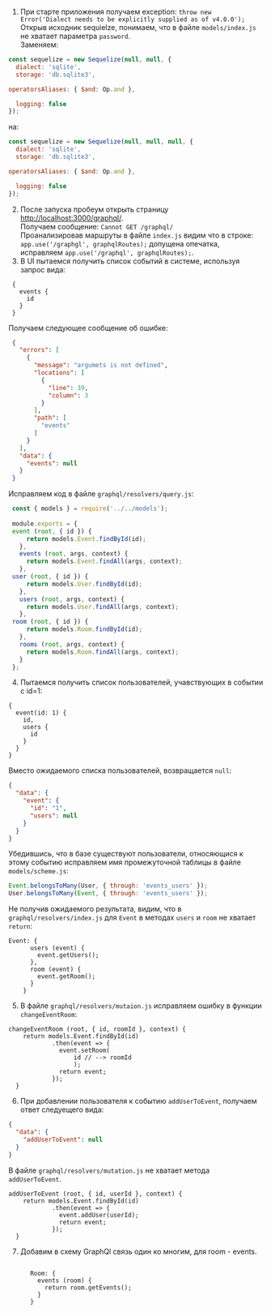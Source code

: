 1. При старте приложения получаем exception:
`throw new Error('Dialect needs to be explicitly supplied as of v4.0.0');`  
Открыв исходник sequielze, понимаем, что в файле `models/index.js` не хватает параметра `password`.  
Заменяем:
```javascript 
const sequelize = new Sequelize(null, null, {
  dialect: 'sqlite',
  storage: 'db.sqlite3',

operatorsAliases: { $and: Op.and },

  logging: false
});
```
на:
```javascript
const sequelize = new Sequelize(null, null, null, {
  dialect: 'sqlite',
  storage: 'db.sqlite3',

operatorsAliases: { $and: Op.and },

  logging: false
});
```
2. После запуска пробеум открыть страницу [http://localhost:3000/graphql/](http://localhost:3000/graphql/).  
Получаем сообщение:
`Cannot GET /graphql/`  
Проанализировав маршруты в файле `index.js` видим что в строке:  
`app.use('/graphgl', graphqlRoutes);` допущена опечатка, исправляем `app.use('/graphql', graphqlRoutes);`.  
 3. В UI пытаемся получить список событий в системе, используя запрос вида:  
```
 {
   events {
     id
   }
 }
```
 Получаем следующее сообщение об ошибке:
```JSON
 {
   "errors": [
     {
       "message": "argumets is not defined",
       "locations": [
         {
           "line": 39,
           "column": 3
         }
       ],
       "path": [
         "events"
       ]
     }
   ],
   "data": {
     "events": null
   }
 }
```
 Исправляем код в файле `graphql/resolvers/query.js`:
```javascript
 const { models } = require('../../models');
 
 module.exports = {
 event (root, { id }) {
     return models.Event.findById(id);
   },
   events (root, args, context) {
     return models.Event.findAll(args, context);
   },
 user (root, { id }) {
     return models.User.findById(id);
   },
   users (root, args, context) {
     return models.User.findAll(args, context);
   },
 room (root, { id }) {
     return models.Room.findById(id);
   },
   rooms (root, args, context) {
     return models.Room.findAll(args, context);
   }
 };
```
4. Пытаемся получить список пользователей, учавствующих в событии с id=1:
~~~
{
  event(id: 1) {
    id,
    users {
      id
    }
  }
}
~~~
Вместо ожидаемого списка пользователей, возвращается `null`:
```JSON
{
  "data": {
    "event": {
      "id": "1",
      "users": null
    }
  }
}
```
Убедившись, что в базе существуют пользователи, относяющися к этому событию исправляем имя промежуточной таблицы в файле `models/scheme.js`:
```javascript
Event.belongsToMany(User, { through: 'events_users' });
User.belongsToMany(Event, { through: 'events_users' });
```
Не получив ожидаемого результата, видим, что в `graphql/resolvers/index.js` для `Event` в методах `users` и `room` не хватает `return`:
```ecmascript 6
Event: {
      users (event) {
        event.getUsers();
      },
      room (event) {
        event.getRoom();
      }
    }
```
5. В файле `graphql/resolvers/mutaion.js` исправляем ошибку в функции `changeEventRoom`:
```ecmascript 6
changeEventRoom (root, { id, roomId }, context) {
    return models.Event.findById(id)
            .then(event => {
              event.setRoom(
                  id // --> roomId
                  );
              return event;
            });
  }
```
6. При добавлении пользователя к событию `addUserToEvent`, получаем ответ следуещего вида:
```JSON
{
  "data": {
    "addUserToEvent": null
  }
}
```
В файле `graphql/resolvers/mutation.js` не хватает метода `addUserToEvent`.
```ecmascript 6
addUserToEvent (root, { id, userId }, context) {
    return models.Event.findById(id)
            .then(event => {
              event.addUser(userId);
              return event;
            });
  }
```
7. Добавим в схему GraphQl связь один ко многим, для room - events.
```ecmascript 6

      Room: {
        events (room) {
          return room.getEvents();
        }
      }
```
